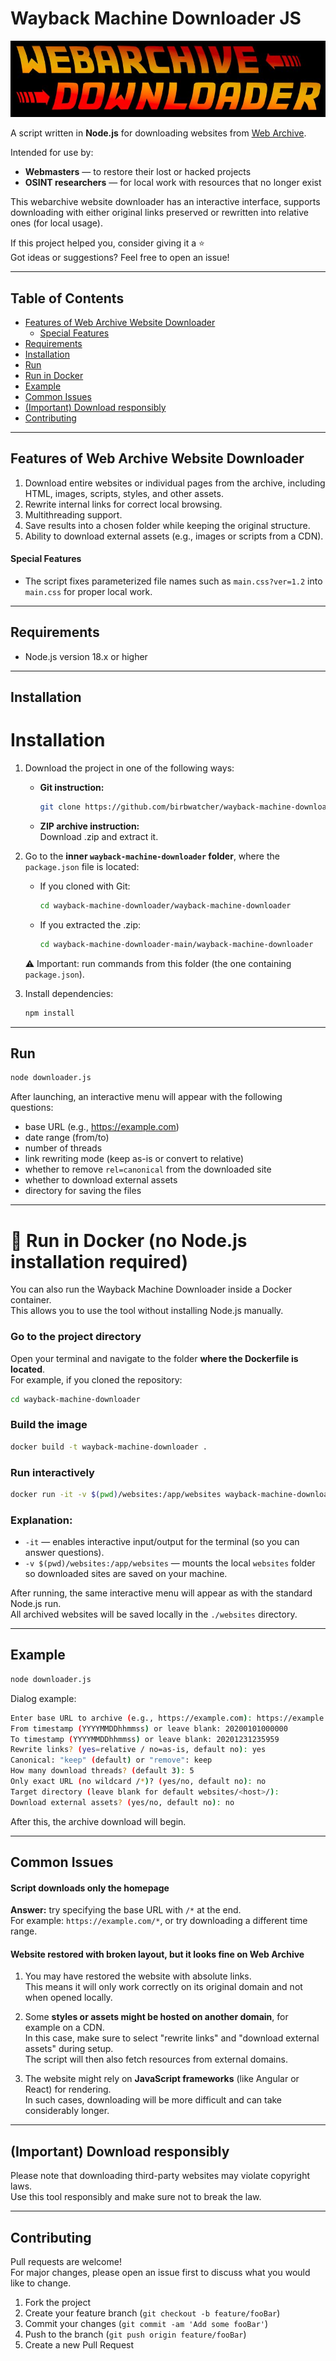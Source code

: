 # Wayback Machine Downloader JS

![Web Achive Website Downloader](assets/webarchive-downloader.jpg)

A script written in **Node.js** for downloading websites from [Web Archive](https://web.archive.org/).  

Intended for use by:
- **Webmasters** — to restore their lost or hacked projects  
- **OSINT researchers** — for local work with resources that no longer exist  

This webarchive website downloader has an interactive interface, supports downloading with either original links preserved or rewritten into relative ones (for local usage).  

If this project helped you, consider giving it a ⭐  
Got ideas or suggestions? Feel free to open an issue!

---

## Table of Contents

- [Features of Web Archive Website Downloader](#features-of-web-archive-website-downloader)  
  - [Special Features](#special-features)  
- [Requirements](#requirements)  
- [Installation](#installation)  
- [Run](#run)
- [Run in Docker](#run-in-docker-no-nodejs-installation-required)    
- [Example](#example)  
- [Common Issues](#common-issues)  
- [(Important) Download responsibly](#important-download-responsibly)  
- [Contributing](#contributing)  

---

## Features of Web Archive Website Downloader

1. Download entire websites or individual pages from the archive, including HTML, images, scripts, styles, and other assets.  
2. Rewrite internal links for correct local browsing.  
3. Multithreading support.  
4. Save results into a chosen folder while keeping the original structure.  
5. Ability to download external assets (e.g., images or scripts from a CDN).  

#### Special Features

- The script fixes parameterized file names such as `main.css?ver=1.2` into `main.css` for proper local work.  

---

## Requirements

- Node.js version 18.x or higher  

---

## Installation

# Installation

1. Download the project in one of the following ways:  
   - **Git instruction:**  
     ```bash
     git clone https://github.com/birbwatcher/wayback-machine-downloader.git
     ```  
   - **ZIP archive instruction:**  
     Download .zip and extract it.  

2. Go to the **inner `wayback-machine-downloader` folder**, where the `package.json` file is located:  
   - If you cloned with Git:  
     ```bash
     cd wayback-machine-downloader/wayback-machine-downloader
     ```  
   - If you extracted the .zip:  
     ```bash
     cd wayback-machine-downloader-main/wayback-machine-downloader
     ```  

   ⚠️ Important: run commands from this folder (the one containing `package.json`).  

3. Install dependencies:  
   ```bash
   npm install
   ```  

---

## Run

```bash
node downloader.js
```

After launching, an interactive menu will appear with the following questions:

- base URL (e.g., https://example.com)  
- date range (from/to)  
- number of threads  
- link rewriting mode (keep as-is or convert to relative)  
- whether to remove `rel=canonical` from the downloaded site  
- whether to download external assets  
- directory for saving the files  

---

# 🐳 Run in Docker (no Node.js installation required)

You can also run the Wayback Machine Downloader inside a Docker container.  
This allows you to use the tool without installing Node.js manually.

### Go to the project directory
Open your terminal and navigate to the folder **where the Dockerfile is located**.  
For example, if you cloned the repository:

```bash
cd wayback-machine-downloader
```

### Build the image
```bash
docker build -t wayback-machine-downloader .
```

### Run interactively
```bash
docker run -it -v $(pwd)/websites:/app/websites wayback-machine-downloader
```
### Explanation:
- `-it` — enables interactive input/output for the terminal (so you can answer questions).  
- `-v $(pwd)/websites:/app/websites` — mounts the local `websites` folder so downloaded sites are saved on your machine.  

After running, the same interactive menu will appear as with the standard Node.js run.  
All archived websites will be saved locally in the `./websites` directory.

---

## Example

```bash
node downloader.js
```

Dialog example:  

```bash
Enter base URL to archive (e.g., https://example.com): https://example.com
From timestamp (YYYYMMDDhhmmss) or leave blank: 20200101000000
To timestamp (YYYYMMDDhhmmss) or leave blank: 20201231235959
Rewrite links? (yes=relative / no=as-is, default no): yes
Canonical: "keep" (default) or "remove": keep
How many download threads? (default 3): 5
Only exact URL (no wildcard /*)? (yes/no, default no): no
Target directory (leave blank for default websites/<host>/): 
Download external assets? (yes/no, default no): no
```

After this, the archive download will begin.  

---

## Common Issues

#### Script downloads only the homepage
**Answer:** try specifying the base URL with `/*` at the end.  
For example: `https://example.com/*`, or try downloading a different time range.  

#### Website restored with broken layout, but it looks fine on Web Archive

1. You may have restored the website with absolute links.  
   This means it will only work correctly on its original domain and not when opened locally.

2. Some **styles or assets might be hosted on another domain**, for example on a CDN.  
   In this case, make sure to select "rewrite links" and "download external assets" during setup.  
   The script will then also fetch resources from external domains.

3. The website might rely on **JavaScript frameworks** (like Angular or React) for rendering.  
   In such cases, downloading will be more difficult and can take considerably longer.

---

## (Important) Download responsibly

Please note that downloading third-party websites may violate copyright laws.  
Use this tool responsibly and make sure not to break the law.  

---

## Contributing

Pull requests are welcome!  
For major changes, please open an issue first to discuss what you would like to change.  

1. Fork the project  
2. Create your feature branch (`git checkout -b feature/fooBar`)  
3. Commit your changes (`git commit -am 'Add some fooBar'`)  
4. Push to the branch (`git push origin feature/fooBar`)  
5. Create a new Pull Request  
